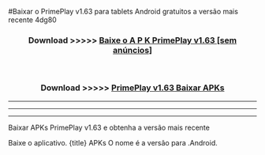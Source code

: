 #Baixar o PrimePlay v1.63  para tablets Android gratuitos a versão mais recente 4dg80


<div align="center">
<h3>Download >>>>> <a href="https://pt-web.web.app/?pt= PrimePlay v1.63">Baixe o A P K PrimePlay v1.63 [sem anúncios]</a></h3><br>

<h3>Download >>>>> <a href="https://pt-web.web.app/?pt= PrimePlay v1.63">PrimePlay v1.63 Baixar APKs</a></h3>
</div>

----------------------------------------------------------

----------------------------------------------------------

----------------------------------------------------------

Baixar APKs PrimePlay v1.63 e obtenha a versão mais recente

Baixe o aplicativo. {title} APKs O nome é a versão para .Android.


